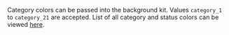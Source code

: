 Category colors can be passed into the background kit. Values `category_1` to `category_21` are accepted. List of all category and status colors can be viewed <a href="https://playbook.powerapp.cloud/visual_guidelines" target="_blank">here</a>.